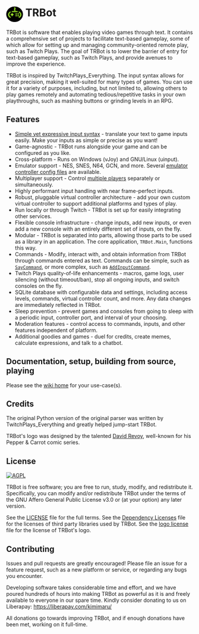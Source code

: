 # <img src="./Logo/TRBotLogo.png" alt="TRBot" height="42" width="45" align="top"/> TRBot

TRBot is software that enables playing video games through text. It contains a comprehensive set of projects to facilitate text-based gameplay, some of which allow for setting up and managing community-oriented remote play, such as Twitch Plays. The goal of TRBot is to lower the barrier of entry for text-based gameplay, such as Twitch Plays, and provide avenues to improve the experience.

TRBot is inspired by TwitchPlays_Everything. The input syntax allows for great precision, making it well-suited for many types of games. You can use it for a variety of purposes, including, but not limited to, allowing others to play games remotely and automating tedious/repetitive tasks in your own playthroughs, such as mashing buttons or grinding levels in an RPG.

## Features
* [Simple yet expressive input syntax](./Wiki/Syntax-Walkthrough.md) - translate your text to game inputs easily. Make your inputs as simple or precise as you want!
* Game-agnostic - TRBot runs alongside your game and can be configured as you like.
* Cross-platform - Runs on Windows (vJoy) and GNU/Linux (uinput).
* Emulator support - NES, SNES, N64, GCN, and more. Several [emulator controller config files](./Emulator%20Controller%20Configs) are available.
* Multiplayer support - Control [multiple players](./Wiki/Syntax-Walkthrough.md#multi-controller-inputs) separately or simultaneously.
* Highly performant input handling with near frame-perfect inputs.
* Robust, pluggable virtual controller architecture - add your own custom virtual controller to support additional platforms and types of play.
* Run locally or through Twitch - TRBot is set up for easily integrating other services.
* Flexible console infrastructure - change inputs, add new inputs, or even add a new console with an entirely different set of inputs, on the fly.
* Modular - TRBot is separated into parts, allowing those parts to be used as a library in an application. The core application, `TRBot.Main`, functions this way.
* Commands - Modify, interact with, and obtain information from TRBot through commands entered as text. Commands can be simple, such as [`SayCommand`](./TRBot/TRBot.Commands/Commands/SayCommand.cs), or more complex, such as [`AddInputCommand`](./TRBot/TRBot.Commands/Commands/AddInputCommand.cs). 
* Twitch Plays quality-of-life enhancements - macros, game logs, user silencing (without timeout/ban), stop all ongoing inputs, and switch consoles on the fly.
* SQLite database with configurable data and settings, including access levels, commands, virtual controller count, and more. Any data changes are immediately reflected in TRBot.
* Sleep prevention - prevent games and consoles from going to sleep with a periodic input, controller port, and interval of your choosing.
* Moderation features - control access to commands, inputs, and other features independent of platform.
* Additional goodies and games - duel for credits, create memes, calculate expressions, and talk to a chatbot.

## Documentation, setup, building from source, playing
Please see the [wiki home](./Wiki/Home.md) for your use-case(s).

## Credits
The original Python version of the original parser was written by TwitchPlays_Everything and greatly helped jump-start TRBot.

TRBot's logo was designed by the talented [David Revoy](https://www.davidrevoy.com/), well-known for his Pepper & Carrot comic series.

## License
[![AGPL](https://www.gnu.org/graphics/agplv3-155x51.png)](https://www.gnu.org/licenses/agpl-3.0.en.html)

TRBot is free software; you are free to run, study, modify, and redistribute it. Specifically, you can modify and/or redistribute TRBot under the terms of the GNU Affero General Public License v3.0 or (at your option) any later version.

See the [LICENSE](https://github.com/teamradish/TRTwitchPlaysBot/blob/master/LICENSE) file for the full terms. See the [Dependency Licenses](./Dependency%20Licenses) file for the licenses of third party libraries used by TRBot. See the [logo license](./Logo/Logo%20License) file for the license of TRBot's logo.

## Contributing
Issues and pull requests are greatly encouraged! Please file an issue for a feature request, such as a new platform or service, or regarding any bugs you encounter.

Developing software takes considerable time and effort, and we have poured hundreds of hours into making TRBot as powerful as it is and freely available to everyone in our spare time. Kindly consider donating to us on Liberapay: https://liberapay.com/kimimaru/

All donations go towards improving TRBot, and if enough donations have been met, working on it full-time.
